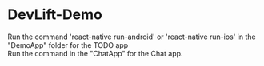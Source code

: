 # DevLift-Demo

Run the command 'react-native run-android' or 'react-native run-ios' in the "DemoApp" folder for the TODO app\
Run the command in the "ChatApp" for the Chat app.
